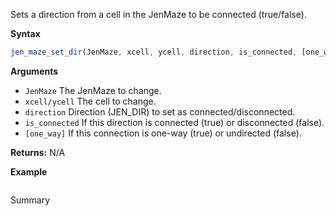 Sets a direction from a cell in the JenMaze to be connected (true/false).

**Syntax**
```js
jen_maze_set_dir(JenMaze, xcell, ycell, direction, is_connected, [one_way]):
```

**Arguments**
- ``JenMaze`` The JenMaze to change.
- ``xcell/ycell`` The cell to change.
- ``direction`` Direction (JEN_DIR) to set as connected/disconnected.
- `is_connected` If this direction is connected (true) or disconnected (false).
- `[one_way]` If this connection is one-way (true) or undirected (false).

**Returns:** N/A

**Example**
```js

```

Summary